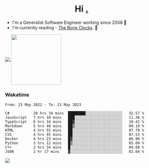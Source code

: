 <h1 align="center">Hi <a href="https://www.hackerrank.com/erasmosaraujo">.</a></h1>
 
- I'm a Generalist Software Engineer working  since 2008 🚀
- I'm currently reading - <a href="https://www.amazon.ca/Bone-Clocks-David-Mitchell/dp/0340921625">The Bone Clocks</a>. 📘
  
<p align="left">
  <a href="https://github.com/erasmosoares/github-readme-stats">
    <img
      align="center"
      src="https://github-readme-stats.vercel.app/api/top-langs/?username=erasmosoares&theme=radical&layout=compact"
    />
  </a>
  <a href="https://github.com/erasmosoares/github-readme-stats">
    <img
      align="center"
      height="165"
      src="https://github-readme-stats.vercel.app/api?username=erasmosoares&theme=radical&count_private=true&show_icons=true&custom_title=Github%20Status&hide=issues"
    />
  </a>
</p>

<!--
 ### Repo 
 
<p align="left">
 <a href="https://github.com/erasmosoares/github-readme-stats">
    <img
      align="center"
      height="165"
      src="https://github-readme-stats.vercel.app/api/pin?username=erasmosoares&repo=sample-node&title_color=fff&icon_color=f9f9f9&text_color=9f9f9f&bg_color=151515"
    />
  </a>
  <a href="https://github.com/erasmosoares/github-readme-stats">
    <img
      align="center"
      height="165"
      src="https://github-readme-stats.vercel.app/api/pin?username=erasmosoares&repo=sample-node&title_color=fff&icon_color=f9f9f9&text_color=9f9f9f&bg_color=151515"
    />
  </a>
</p>
-->

 ### Wakatime 

<!--START_SECTION:waka-->

```text
From: 23 May 2022 - To: 23 May 2023

C#           20 hrs 34 mins  ████████░░░░░░░░░░░░░░░░░   32.57 %
JavaScript   7 hrs 10 mins   ███░░░░░░░░░░░░░░░░░░░░░░   11.36 %
TypeScript   6 hrs 34 mins   ██▓░░░░░░░░░░░░░░░░░░░░░░   10.41 %
Markdown     5 hrs 48 mins   ██▒░░░░░░░░░░░░░░░░░░░░░░   09.19 %
HTML         4 hrs 55 mins   ██░░░░░░░░░░░░░░░░░░░░░░░   07.79 %
CSS          4 hrs 45 mins   ██░░░░░░░░░░░░░░░░░░░░░░░   07.53 %
Docker       4 hrs 23 mins   █▓░░░░░░░░░░░░░░░░░░░░░░░   06.96 %
Python       3 hrs 12 mins   █▒░░░░░░░░░░░░░░░░░░░░░░░   05.09 %
C++          2 hrs 34 mins   █░░░░░░░░░░░░░░░░░░░░░░░░   04.08 %
JSON         1 hr 17 mins    ▓░░░░░░░░░░░░░░░░░░░░░░░░   02.04 %
```

<!--END_SECTION:waka-->

![](https://komarev.com/ghpvc/?username=erasmosoares&color=brightgreen)
